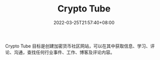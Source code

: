 ﻿---
weight: 
title: "Crypto Tube"
description: "Crypto Tube 目标是创建加密货币社区网站，可以在其中获取信息、学习、评论、沟通，查找任何行业事件、工作、博客及评论内容"
date: 2022-03-25T21:57:40+08:00
lastmod: 2022-03-25T16:45:40+08:00
draft: false
authors: ["Metabd"]
featuredImage: "crypto-tube.jpg"
link: ""
tags: ["元宇宙资讯","Crypto Tube"]
categories: ["navigation"]
navigation: ["元宇宙资讯"]
lightgallery: true
toc: true
pinned: false
recommend: false
recommend1: false
---
Crypto Tube 目标是创建加密货币社区网站，可以在其中获取信息、学习、评论、沟通，查找任何行业事件、工作、博客及评论内容。
